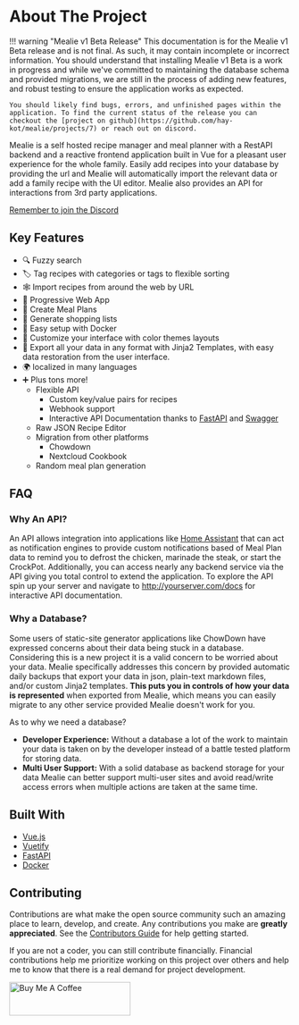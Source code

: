 # About The Project

!!! warning "Mealie v1 Beta Release"
    This documentation is for the Mealie v1 Beta release and is not final. As such, it may contain incomplete or incorrect information. You should understand that installing Mealie v1 Beta is a work in progress and while we've committed to maintaining the database schema and provided migrations, we are still in the process of adding new features, and robust testing to ensure the application works as expected.

    You should likely find bugs, errors, and unfinished pages within the application. To find the current status of the release you can checkout the [project on github](https://github.com/hay-kot/mealie/projects/7) or reach out on discord.


Mealie is a self hosted recipe manager and meal planner with a RestAPI backend and a reactive frontend application built in Vue for a pleasant user experience for the whole family. Easily add recipes into your database by providing the url and Mealie will automatically import the relevant data or add a family recipe with the UI editor. Mealie also provides an API for interactions from 3rd party applications.

[Remember to join the Discord](https://discord.gg/QuStdQGSGK)


## Key Features
- 🔍 Fuzzy search
- 🏷️ Tag recipes with categories or tags to flexible sorting
- 🕸 Import recipes from around the web by URL
- 📱 Progressive Web App
- 📆 Create Meal Plans
- 🛒 Generate shopping lists
- 🐳 Easy setup with Docker
- 🎨 Customize your interface with color themes layouts
- 💾 Export all your data in any format with Jinja2 Templates, with easy data restoration from the user interface.
- 🌍 localized in many languages
- ➕ Plus tons more!
    - Flexible API
        - Custom key/value pairs for recipes
        - Webhook support
        - Interactive API Documentation thanks to [FastAPI](https://fastapi.tiangolo.com/) and [Swagger](https://petstore.swagger.io/)
    - Raw JSON Recipe Editor
    - Migration from other platforms
        - Chowdown
        - Nextcloud Cookbook
    - Random meal plan generation

## FAQ

### Why An API?
An API allows integration into applications like [Home Assistant](https://www.home-assistant.io/) that can act as notification engines to provide custom notifications based of Meal Plan data to remind you to defrost the chicken, marinade the steak, or start the CrockPot. Additionally, you can access nearly any backend service via the API giving you total control to extend the application. To explore the API spin up your server and navigate to http://yourserver.com/docs for interactive API documentation.

### Why a Database?
Some users of static-site generator applications like ChowDown have expressed concerns about their data being stuck in a database. Considering this is a new project it is a valid concern to be worried about your data. Mealie specifically addresses this concern by provided automatic daily backups that export your data in json, plain-text markdown files, and/or custom Jinja2 templates. **This puts you in controls of how your data is represented** when exported from Mealie, which means you can easily migrate to any other service provided Mealie doesn't work for you.

As to why we need a database?

- **Developer Experience:** Without a database a lot of the work to maintain your data is taken on by the developer instead of a battle tested platform for storing data.
- **Multi User Support:** With a solid database as backend storage for your data Mealie can better support multi-user sites and avoid read/write access errors when multiple actions are taken at the same time.

## Built With

* [Vue.js](https://vuejs.org/)
* [Vuetify](https://vuetifyjs.com/en/)
* [FastAPI](https://fastapi.tiangolo.com/)
* [Docker](https://www.docker.com/)


<!-- CONTRIBUTING -->
## Contributing

Contributions are what make the open source community such an amazing place to learn, develop, and create. Any contributions you make are **greatly appreciated**. See the [Contributors Guide](../../contributors/non-coders.md) for help getting started.

If you are not a coder, you can still contribute financially. Financial contributions help me prioritize working on this project over others and help me to know that there is a real demand for project development.

<a href="https://www.buymeacoffee.com/haykot" target="_blank"><img src="https://cdn.buymeacoffee.com/buttons/v2/default-green.png" alt="Buy Me A Coffee" style="height: 60px !important;width: 217px !important;" ></a>
